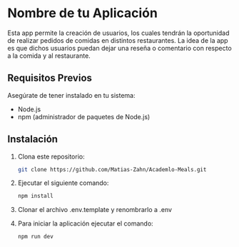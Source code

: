 # Nombre de tu Aplicación

Esta app permite la creación de usuarios, los cuales tendrán la oportunidad de realizar pedidos de comidas en distintos restaurantes. La idea de la app es que dichos usuarios puedan dejar una reseña o comentario con respecto a la comida y al restaurante.

## Requisitos Previos

Asegúrate de tener instalado en tu sistema:

-  Node.js
-  npm (administrador de paquetes de Node.js)

## Instalación

1. Clona este repositorio:

   ```bash
   git clone https://github.com/Matias-Zahn/Academlo-Meals.git

   ```

2. Ejecutar el siguiente comando:

   ```bash
   npm install

   ```

3. Clonar el archivo .env.template y renombrarlo a .env
4. Para iniciar la aplicación ejecutar el comando:
   ```bash
   npm run dev
   ```
